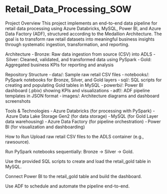 # Retail_Data_Processing_SOW

Project Overview
This project implements an end-to-end data pipeline for retail data processing using Azure Databricks, MySQL, Power BI, and Azure Data Factory (ADF), structured according to the Medallion Architecture. The goal is to transform raw retail datasets into meaningful business insights through systematic ingestion, transformation, and reporting.

Architecture
- Bronze: Raw data ingestion from source (CSV) into ADLS
- Silver: Cleaned, validated, and transformed data using PySpark
- Gold: Aggregated business KPIs for reporting and analysis

Repository Structure
- data/: Sample raw retail CSV files
- notebooks/: PySpark notebooks for Bronze, Silver, and Gold layers
- sql/: SQL scripts for creating and populating Gold tables in MySQL
- powerbi/: Power BI dashboard (.pbix) showing KPIs and visualizations
- adf/: ADF pipeline templates in JSON format
- images/: Architecture diagrams and dashboard screenshots

Tools & Technologies
- Azure Databricks (for processing with PySpark)
- Azure Data Lake Storage Gen2 (for data storage)
- MySQL (for Gold Layer data warehousing)
- Azure Data Factory (for pipeline orchestration)
- Power BI (for visualization and dashboarding)

How to Run
Upload raw retail CSV files to the ADLS container (e.g., rawsource).

Run PySpark notebooks sequentially: Bronze → Silver → Gold.

Use the provided SQL scripts to create and load the retail_gold table in MySQL.

Connect Power BI to the retail_gold table and build the dashboard.

Use ADF to schedule and automate the pipeline end-to-end.
